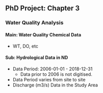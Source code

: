 ## PhD Project: Chapter 3

### Water Quality Analysis

#### Main: Water Quality Chemical Data
* WT, DO, etc


#### Sub: Hydrological Data in ND

* Data Period: 2006-01-01 - 2018-12-31
   * Data prior to 2006 is not digitised.
* Data Period varies from site to site
* Discharge (m3/s) Data in the Study Area
